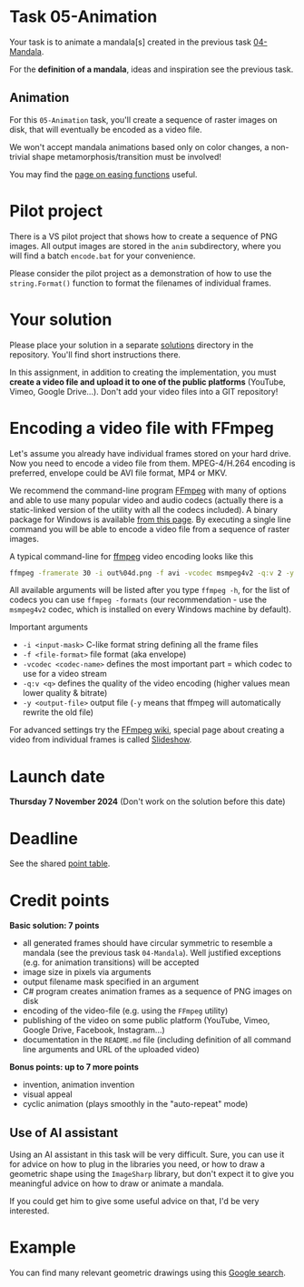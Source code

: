 # Task 05-Animation
Your task is to animate a mandala[s] created in the previous task
[04-Mandala](../04-Mandala/README.md).

For the **definition of a mandala**, ideas and inspiration see
the previous task.

## Animation
For this `05-Animation` task, you'll create a sequence of raster images
on disk, that will eventually be encoded as a video file.

We won't accept mandala animations based only on color changes, a non-trivial
shape metamorphosis/transition must be involved!

You may find the [page on easing functions](https://easings.net/) useful.

# Pilot project
There is a VS pilot project that shows how to create a sequence of PNG
images. All output images are stored in the `anim` subdirectory,
where you will find a batch `encode.bat` for your convenience.

Please consider the pilot project as a demonstration of how to use
the `string.Format()` function to format the filenames of individual frames.

# Your solution
Please place your solution in a separate [solutions](solutions/README.md)
directory in the repository. You'll find short instructions there.

In this assignment, in addition to creating the implementation, you must
**create a video file and upload it to one of the public platforms**
(YouTube, Vimeo, Google Drive...). Don't add your video files into
a GIT repository!

# Encoding a video file with FFmpeg
Let's assume you already have individual frames stored on your hard drive. Now you need
to encode a video file from them. MPEG-4/H.264 encoding is preferred,
envelope could be AVI file format, MP4 or MKV.

We recommend the command-line program
[FFmpeg](https://ffmpeg.org/)
with many of options and able to use many popular video and audio codecs
(actually there is a static-linked version of the utility with all the codecs included).
A binary package for Windows is available
[from this page](https://ffmpeg.org/download.html).
By executing a single line command you will be able to encode a video file
from a sequence of raster images.

A typical command-line for [ffmpeg](https://ffmpeg.org/) video encoding looks like this
```bash
ffmpeg -framerate 30 -i out%04d.png -f avi -vcodec msmpeg4v2 -q:v 2 -y out.avi
```
All available arguments will be listed after you type `ffmpeg -h`, for the list of codecs
you can use `ffmpeg -formats` (our recommendation - use the `msmpeg4v2` codec, which
is installed on every Windows machine by default).

Important arguments
* `-i <input-mask>` C-like format string defining all the frame files
* `-f <file-format>` file format (aka envelope)
* `-vcodec <codec-name>` defines the most important part = which codec to use for a video stream
* `-q:v <q>` defines the quality of the video encoding (higher values mean lower quality & bitrate)
* `-y <output-file>` output file (`-y` means that ffmpeg will automatically rewrite the old file)

For advanced settings try the [FFmpeg wiki](https://trac.ffmpeg.org/wiki), special page about
creating a video from individual frames is called [Slideshow](https://trac.ffmpeg.org/wiki/Slideshow).

# Launch date
**Thursday 7 November 2024**
(Don't work on the solution before this date)

# Deadline
See the shared [point table](https://docs.google.com/spreadsheets/d/11OnE4a-b27eOJ00pfbsYOk7uSdr0hzKrELs_vFG3a_Q/edit?usp=sharing).

# Credit points
**Basic solution: 7 points**
* all generated frames should have circular symmetric to resemble a mandala (see the previous task `04-Mandala`).
  Well justified exceptions (e.g. for animation transitions) will be accepted
* image size in pixels via arguments
* output filename mask specified in an argument
* C# program creates animation frames as a sequence of PNG images on disk
* encoding of the video-file (e.g. using the `FFmpeg` utility)
* publishing of the video on some public platform (YouTube, Vimeo, Google Drive, Facebook, Instagram...)
* documentation in the `README.md` file (including definition of all command
  line arguments and URL of the uploaded video)

**Bonus points: up to 7 more points**
* invention, animation invention
* visual appeal
* cyclic animation (plays smoothly in the "auto-repeat" mode)

## Use of AI assistant
Using an AI assistant in this task will be very difficult. Sure, you can use
it for advice on how to plug in the libraries you need, or how to draw
a geometric shape using the `ImageSharp` library, but don't expect it to
give you meaningful advice on how to draw or animate a mandala.

If you could get him to give some useful advice on that, I'd be very
interested.

# Example
You can find many relevant geometric drawings using this
[Google search](https://www.google.com/search?q=mandala+image).
